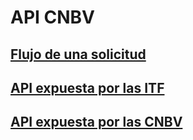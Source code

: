 # API CNBV 


## [Flujo de una solicitud](01-Flujo.md)
## [API expuesta por las ITF](Ejemplos/ApiITFv2/Api.md)
## [API expuesta por las CNBV](Ejemplos/ApiCNBVv2/Api.md)







